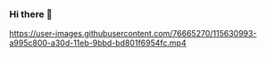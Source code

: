 ### Hi there 👋

<!--
**MuhammadAbuelenin/MuhammadAbuelenin** is a ✨ _special_ ✨ repository because its `README.md` (this file) appears on your GitHub profile.

Here are some ideas to get you started:

- 🔭 I’m currently working on ...
- 🌱 I’m currently learning ...
- 👯 I’m looking to collaborate on ...
- 🤔 I’m looking for help with ...
- 💬 Ask me about ...
- 📫 How to reach me: ...
- 😄 Pronouns: ...
- ⚡ Fun fact: ...
-->

https://user-images.githubusercontent.com/76665270/115630993-a995c800-a30d-11eb-9bbd-bd801f6954fc.mp4
